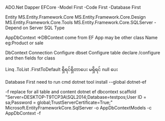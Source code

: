 ﻿ADO.Net
Dapper
EFCore
-Model First
-Code First
-Database First

Entity
MS.Entity.Framework.Core
MS.Entity.Framework.Core.Design
MS.Entity.Framework.Core.Tools
MS.Entity.Framework.Core.SQLServer -Depend on Server SQL Type

AppDbContext =>DBContext come from EF
App may be other class Name eg:Product or sale

DbContext 
Connection Configure
dbset Configure
table declare /configure
and then fields for class

Linq
.ToList
.FirstToDefault ရှိရင်ရှိတာပေး မရှိရင် null ပေး


Database First 
need to run cmd
dotnet tool install --global dotnet-ef

-f replace for all table and content
dotnet ef dbcontext scaffold "Server=DESKTOP-T9TCP3A\SQL2014;Database=testpos;User ID = sa;Password = global;TrustServerCertificate=True;" Microsoft.EntityFrameworkCore.SqlServer -o AppDbContextModels -c AppDbContext -f